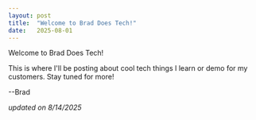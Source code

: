 ```yaml
---
layout: post
title:  "Welcome to Brad Does Tech!"
date:   2025-08-01
---
```

Welcome to Brad Does Tech!

This is where I'll be posting about cool tech things I learn or demo for my customers.  Stay tuned for more!

--Brad

*updated on 8/14/2025*